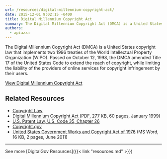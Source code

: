 ```yaml
---
url: /resources/digital-millennium-copyright-act/
date: 2015-12-01 9:02:15 -0400
title: Digital Millennium Copyright Act
summary: The Digital Millennium Copyright Act (DMCA) is a United States copyright law that implements two 1996 treaties of the World Intellectual Property Organization (WIPO). Passed on October 12, 1998, the DMCA amended Title 17 of the United States Code to extend the reach of copyright, while limiting the liability of the providers of online services
authors:
  - apiazza
---
```


The Digital Millennium Copyright Act (DMCA) is a United States copyright law that implements two 1996 treaties of the World Intellectual Property Organization (WIPO). Passed on October 12, 1998, the DMCA amended Title 17 of the United States Code to extend the reach of copyright, while limiting the liability of the providers of online services for copyright infringement by their users.

<a class="button" style="color: #000000" href="http://www.gpo.gov/fdsys/pkg/PLAW-105publ304/pdf/PLAW-105publ304.pdf">View Digital Millennium Copyright Act</a>

## Related Resources

  * [Copyright Law](http://www.copyright.gov/)
  * [Digital Millennium Copyright Act](http://frwebgate.access.gpo.gov/cgi-bin/getdoc.cgi?dbname=105_cong_public_laws&docid=f:publ304.105.pdf) (PDF, 277 KB, 60 pages, January 1999)
  * [U.S. Patent Law, U.S. Code 35, Chapter 26](http://frwebgate.access.gpo.gov/cgi-bin/getdoc.cgi?dbname=browse_usc&docid=Cite:+35USC261)
  * [Copyright.gov](http://www.copyright.gov/)
  * [United States Government Works and Copyright Act of 1976](https://s3.amazonaws.com/digitalgov/legacy-img/2014/01/United-States-government-works-and-copyright.doc) (MS Word, 16 KB, 2 pages, June 2011)

* * *

See more [DigitalGov Resources]({{< link "resources.md" >}})